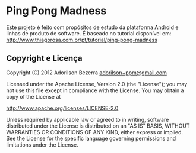 # Ping Pong Madness

Este projeto é feito com propósitos de estudo da plataforma Android e linhas 
de produto de software. É baseado no tutorial disponível em: 
http://www.thiagorosa.com.br/pt/tutorial/ping-pong-madness

Copyright e Licença
-------------------

Copyright (C) 2012 Adorilson Bezerra <adorilson+ppm@gmail.com>

Licensed under the Apache License, Version 2.0 (the "License");
you may not use this file except in compliance with the License.
You may obtain a copy of the License at

  http://www.apache.org/licenses/LICENSE-2.0

Unless required by applicable law or agreed to in writing, software
distributed under the License is distributed on an "AS IS" BASIS,
WITHOUT WARRANTIES OR CONDITIONS OF ANY KIND, either express or implied.
See the License for the specific language governing permissions and
limitations under the License.
